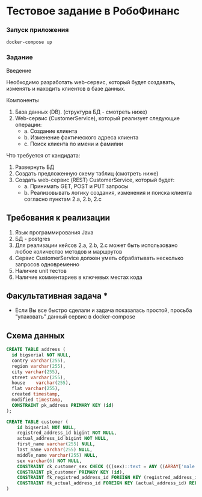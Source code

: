 # Тестовое задание в РобоФинанс

### Запуск приложения
<code>docker-compose up</code>

### Задание
Введение

Необходимо разработать web-сервис, который будет создавать, изменять и находить клиентов в базе данных.

Компоненты
1. База данных (DB). (структура БД - смотреть ниже)
2. Web-сервис (CustomerService), который реализует следующие операции:
    - a.  Создание клиента
    - b.  Изменение фактического адреса клиента
    - c.  Поиск клиента по имени и фамилии

Что требуется от кандидата:
1. Развернуть БД
2. Создать предложенную схему таблиц (смотреть ниже)
2. Создать web-сервис (REST) CustomerService, который будет:
    - a. Принимать GET, POST и PUT запросы
    - b. Реализовывать логику создания, изменения и поиска клиента согласно пунктам 2.a, 2.b, 2.c

## Требования к реализации
 
1. Язык программирования Java
2. БД - postgres
3. Для реализации кейсов 2.a, 2.b, 2.c может быть использовано любое количество методов и маршрутов
3. Сервис CustomerService должен уметь обрабатывать несколько запросов одновременно
4. Наличие unit тестов
5. Наличие комментариев в ключевых местах кода

## Факультативная задача *
- Если Вы все быстро сделали и задача показалась простой, просьба “упаковать” данный сервис в docker-compose 

## Схема данных
````sql
CREATE TABLE address (
  id bigserial NOT NULL,
  contry varchar(255),
  region varchar(255),
  city varchar(255),
  street varchar(255),
  house    varchar(255),
  flat varchar(255),
  created timestamp,
  modified timestamp,
  CONSTRAINT pk_address PRIMARY KEY (id)
);

CREATE TABLE customer (
    id bigserial NOT NULL,
    registred_address_id bigint NOT NULL,
    actual_address_id bigint NOT NULL,
    first_name varchar(255) NULL,
    last_name varchar(255) NULL,
    middle_name varchar(255) NULL,
    sex varchar(6) NOT NULL,
    CONSTRAINT ck_customer_sex CHECK (((sex)::text = ANY ((ARRAY['male'::character varying, 'female'::character varying])::text[]))),
    CONSTRAINT pk_customer PRIMARY KEY (id),
    CONSTRAINT fk_registred_address_id FOREIGN KEY (registred_address_id) REFERENCES address(id) ON UPDATE RESTRICT ON DELETE RESTRICT,
    CONSTRAINT fk_actual_address_id FOREIGN KEY (actual_address_id) REFERENCES address(id) ON UPDATE RESTRICT ON DELETE RESTRICT
) 
````